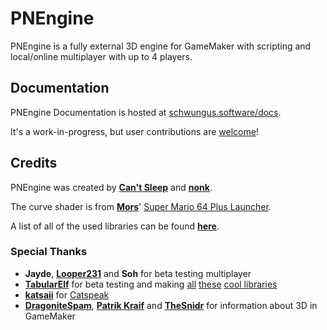 # PNEngine

PNEngine is a fully external 3D engine for GameMaker with scripting and local/online
multiplayer with up to 4 players.

## Documentation

PNEngine Documentation is hosted at [schwungus.software/docs](https://schwungus.software/docs/#/pnengine/summary).

It's a work-in-progress, but user contributions are [welcome](https://github.com/Schwungus-Software/schwungus.software/tree/main/docs/pnengine)!

## Credits

PNEngine was created by **[Can't Sleep](https://cantsleep.cc)** and **[nonk](https://nonk.dev)**.

The curve shader is from **[Mors](https://mors-games.com/)**' [Super Mario 64 Plus Launcher](https://github.com/MorsGames/sm64plus-launcher).

A list of all of the used libraries can be found **[here](https://schwungus.software/docs/#/pnengine/summary?id=credits)**.

### Special Thanks

- **Jayde**, **[Looper231](https://lpr.manesutoa.dev/)** and **Soh** for beta testing multiplayer
- **[TabularElf](https://tabularelf.com)** for beta testing and making [all](https://github.com/tabularelf/Canvas) [these](https://github.com/tabularelf/Collage) [cool libraries](https://github.com/tabularelf/lexicon)
- **[katsaii](https://www.katsaii.com)** for [Catspeak](https://www.katsaii.com/catspeak-lang)
- **[DragoniteSpam](https://github.com/DragoniteSpam)**, **[Patrik Kraif](https://github.com/kraifpatrik)** and **[TheSnidr](https://thesnidr.com)** for information about 3D in GameMaker